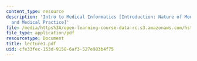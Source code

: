 ```yaml
---
content_type: resource
description: 'Intro to Medical Informatics [Introduction: Nature of Modern Medicine
  and Medical Practice]'
file: /media/https%3A/open-learning-course-data-rc.s3.amazonaws.com/hst-950j-medical-computing-spring-2003/cfe33fec153d91586af3527e983b4f75_lecture1.pdf
file_type: application/pdf
resourcetype: Document
title: lecture1.pdf
uid: cfe33fec-153d-9158-6af3-527e983b4f75
---
```

